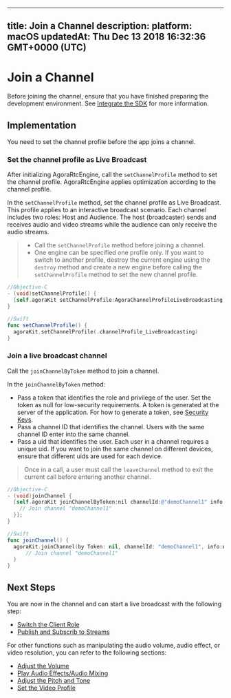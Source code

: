 
---
title: Join a Channel
description: 
platform: macOS
updatedAt: Thu Dec 13 2018 16:32:36 GMT+0000 (UTC)
---
# Join a Channel
Before joining the channel, ensure that you have finished preparing the development environment. See [Integrate the SDK](../../en/Interactive%20Broadcast/mac_video.md) for more information.

##  Implementation

You need to set the channel profile before the app joins a channel.

### Set the channel profile as Live Broadcast
After initializing AgoraRtcEngine, call the `setChannelProfile` method to set the channel profile. AgoraRtcEngine applies optimization according to the channel profile.

In the `setChannelProfile` method, set the channel profile as Live Broadcast. This profile applies to an interactive broadcast scenario. Each channel includes two roles: Host and Audience. The host (broadcaster) sends and receives audio and video streams while the audience can only receive the audio streams.

> - Call the `setChannelProfile` method before joining a channel.
> - One engine can be specified one profile only. If you want to switch to another profile, destroy the current engine using the `destroy` method and create a new engine before calling the `setChannelProfile` method to set the new channel profile.

```objective-c
//Objective-C
- (void)setChannelProfile() {
  [self.agoraKit setChannelProfile:AgoraChannelProfileLiveBroadcasting]
}
```

```swift
//Swift
func setChannelProfile() {
  agoraKit.setChannelProfile(.channelProfile_LiveBroadcasting)
}
```

### Join a live broadcast channel
Call the `joinChannelByToken` method to join a channel. 

In the `joinChannelByToken` method:

- Pass a token that identifies the role and privilege of the user. Set the token as null for low-security requirements. A token is generated at the server of the application. For how to generate a token, see [Security Keys](../../en/Interactive%20Broadcast/token.md).
- Pass a channel ID that identifies the channel. Users with the same channel ID enter into the same channel.
- Pass a uid that identifies the user. Each user in a channel requires a unique uid. If you want to join the same channel on different devices, ensure that different uids are used for each device.

> Once in a call, a user must call the `leaveChannel` method to exit the current call before entering another channel.

```objective-c
//Objective-C
- (void)joinChannel {
  [self.agoraKit joinChannelByToken:nil channelId:@"demoChannel1" info:nil uid:0 joinSuccess:^(NSString *channel, NSUInteger uid, NSInteger elapsed) {
    // Join channel "demoChannel1"
  }];
}
```

```swift
//Swift
func joinChannel() {
  agoraKit.joinChannel(by Token: nil, channelId: "demoChannel1", info:nil, uid:0){[weak self] (sid, uid, elapsed) -> Void in
      // Join channel "demoChannel1"
  }
}
```

## Next Steps
You are now in the channel and can start a live broadcast with the following step:

- [Switch the Client Role](../../en/Interactive%20Broadcast/role_mac.md)
- [Publish and Subscrib to Streams](../../en/Interactive%20Broadcast/publish_mac_live.md)

For other functions such as manipulating the audio volume, audio effect, or video resolution, you can refer to the following sections:

- [Adjust the Volume](../../en/Interactive%20Broadcast/volume_mac.md)
- [Play Audio Effects/Audio Mixing](../../en/Interactive%20Broadcast/effect_mixing_mac.md)
- [Adjust the Pitch and Tone](../../en/Interactive%20Broadcast/voice_effect_mac.md)
- [Set the Video Profile](../../en/Interactive%20Broadcast/videoProfile_mac.md)
